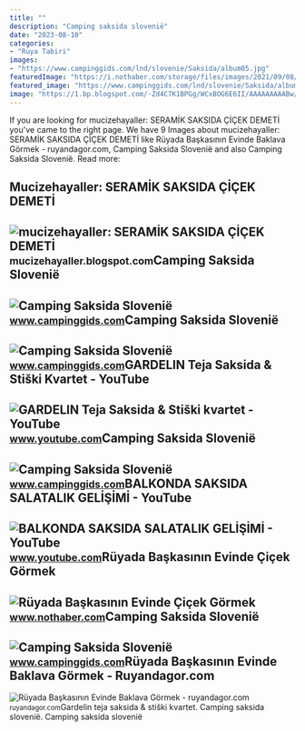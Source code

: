 ```yaml
---
title: ""
description: "Camping saksida slovenië"
date: "2023-08-10"
categories:
- "Ruya Tabiri"
images:
- "https://www.campinggids.com/lnd/slovenie/Saksida/album05.jpg"
featuredImage: "https://i.nothaber.com/storage/files/images/2021/09/08/ruyada-baskasinin-evinde-cicek-gormek-6138c4f53fd00.jpg"
featured_image: "https://www.campinggids.com/lnd/slovenie/Saksida/album05.jpg"
image: "https://1.bp.blogspot.com/-Zd4C7K1BPGg/WCxBOG6E6II/AAAAAAAAABw/e0VOVWKXh_sE9dlqOjhAGq3g67DWkGaUwCLcB/s320/IMG_3543.JPG"
---
```


If you are looking for mucizehayaller: SERAMİK SAKSIDA ÇİÇEK DEMETİ you've came to the right page. We have 9 Images about mucizehayaller: SERAMİK SAKSIDA ÇİÇEK DEMETİ like Rüyada Başkasının Evinde Baklava Görmek - ruyandagor.com, Camping Saksida Slovenië and also Camping Saksida Slovenië. Read more:

Mucizehayaller: SERAMİK SAKSIDA ÇİÇEK DEMETİ
--------------------------------------------

 ![mucizehayaller: SERAMİK SAKSIDA ÇİÇEK DEMETİ](https://1.bp.blogspot.com/-Zd4C7K1BPGg/WCxBOG6E6II/AAAAAAAAABw/e0VOVWKXh_sE9dlqOjhAGq3g67DWkGaUwCLcB/s320/IMG_3543.JPG) <small>mucizehayaller.blogspot.com</small>Camping Saksida Slovenië
------------------------

 ![Camping Saksida Slovenië](https://www.campinggids.com/lnd/slovenie/Saksida/album05.jpg) <small>www.campinggids.com</small>Camping Saksida Slovenië
------------------------

 ![Camping Saksida Slovenië](https://www.campinggids.com/lnd/slovenie/Saksida/album06.jpg) <small>www.campinggids.com</small>GARDELIN Teja Saksida &amp; Stiški Kvartet - YouTube
----------------------------------------------------

 ![GARDELIN Teja Saksida & Stiški kvartet - YouTube](https://i.ytimg.com/vi/3g73erST67U/maxresdefault.jpg) <small>www.youtube.com</small>Camping Saksida Slovenië
------------------------

 ![Camping Saksida Slovenië](https://www.campinggids.com/lnd/slovenie/Saksida/titelfoto.jpg) <small>www.campinggids.com</small>BALKONDA SAKSIDA SALATALIK GELİŞİMİ - YouTube
---------------------------------------------

 ![BALKONDA SAKSIDA SALATALIK GELİŞİMİ - YouTube](https://i.ytimg.com/vi/RPXtq0Mpy-g/maxresdefault.jpg) <small>www.youtube.com</small>Rüyada Başkasının Evinde Çiçek Görmek
-------------------------------------

 ![Rüyada Başkasının Evinde Çiçek Görmek](https://i.nothaber.com/storage/files/images/2021/09/08/ruyada-baskasinin-evinde-cicek-gormek-6138c4f53fd00.jpg) <small>www.nothaber.com</small>Camping Saksida Slovenië
------------------------

 ![Camping Saksida Slovenië](https://www.campinggids.com/lnd/slovenie/Saksida/album08.jpg) <small>www.campinggids.com</small>Rüyada Başkasının Evinde Baklava Görmek - Ruyandagor.com
--------------------------------------------------------

 ![Rüyada Başkasının Evinde Baklava Görmek - ruyandagor.com](https://images.ruyandagor.com/2017/05/baskasinin-evinde-baklava-gormek-1003.jpg) <small>ruyandagor.com</small>Gardelin teja saksida &amp; stiški kvartet. Camping saksida slovenië. Camping saksida slovenië
